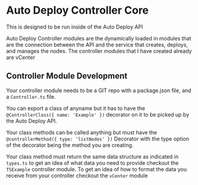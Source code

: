 # Auto Deploy Controller Core
This is designed to be run inside of the Auto Deploy API

Auto Deploy Controller modules are the dynamically loaded in modules that are the connection between the API and the service that creates, deploys, and manages the nodes. The controller modules that I have created already are vCenter

## Controller Module Development
Your controller module needs to be a GIT repo with a package.json file, and a `Controller.ts` file.

You can export a class of anyname but it has to have the `@ControllerClass({ name: 'Example' })` decorator on it to be picked up by the Auto Deploy API.

Your class methods can be called anything but must have the `@controllerMethod({ type: 'listNodes' })` Decorator  with the type option of the decorator being the method you are creating.

Your class method must return the same data structure as indicated in `types.ts` to get an idea of what data you need to provide checkout the `TSExample` controller module. To get an idea of how to format the data you receive from your controller checkout the `vCenter` module